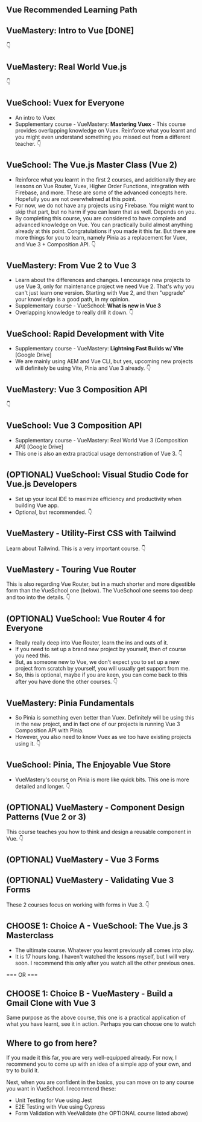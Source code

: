 ## Vue Recommended Learning Path

## VueMastery: **Intro to Vue** [DONE]

👇

## VueMastery: **Real World Vue.js**

👇

## VueSchool: **Vuex for Everyone**

- An intro to Vuex
- Supplementary course - VueMastery: **Mastering Vuex** - This course provides overlapping knowledge on Vuex.
  Reinforce what you learnt and you might even understand something you missed out from a different teacher.
  👇

## VueSchool: **The Vue.js Master Class (Vue 2)**

- Reinforce what you learnt in the first 2 courses, and additionally they are lessons on
  Vue Router, Vuex, Higher Order Functions, integration with Firebase, and more.
  These are some of the advanced concepts here. Hopefully you are not overwhelmed at this point.
- For now, we do not have any projects using Firebase. You might want to skip that part, but no harm if you can learn that as well. Depends on you.
- By completing this course, you are considered to have complete and advanced knowledge on Vue. You can practically build almost anything already at this point. Congratulations if you made it this far. But there are more things for you to learn, namely Pinia as a replacement for Vuex, and Vue 3 + Composition API.
  👇

## VueMastery: **From Vue 2 to Vue 3**

- Learn about the differences and changes. I encourage new projects to use Vue 3, only for maintenance project we need Vue 2. That's why you can't just learn one version. Starting with Vue 2, and then "upgrade" your knowledge is a good path, in my opinion.
- Supplementary course - VueSchool: **What is new in Vue 3**
- Overlapping knowledge to really drill it down.
  👇

## VueSchool: **Rapid Development with Vite**

- Supplementary course - VueMastery: **Lightning Fast Builds w/ Vite** [Google Drive]
- We are mainly using AEM and Vue CLI, but yes, upcoming new projects will definitely be using Vite, Pinia and Vue 3 already.
  👇

## VueMastery: **Vue 3 Composition API**

👇

## VueSchool: **Vue 3 Composition API**

- Supplementary course - VueMastery: Real World Vue 3 (Composition API) [Google Drive]
- This one is also an extra practical usage demonstration of Vue 3.
  👇

## (OPTIONAL) VueSchool: **Visual Studio Code for Vue.js Developers**

- Set up your local IDE to maximize efficiency and productivity when building Vue app.
- Optional, but recommended.
  👇

## VueMastery - **Utility-First CSS with Tailwind**

Learn about Tailwind. This is a very important course.
👇

## VueMastery - **Touring Vue Router**

This is also regarding Vue Router, but in a much shorter and more digestible form than the VueSchool one (below).
The VueSchool one seems too deep and too into the details.
👇

## (OPTIONAL) VueSchool: **Vue Router 4 for Everyone**

- Really really deep into Vue Router, learn the ins and outs of it.
- If you need to set up a brand new project by yourself, then of course you need this.
- But, as someone new to Vue, we don't expect you to set up a new project from scratch by yourself, you will usually get support from me.
- So, this is optional, maybe if you are keen, you can come back to this after you have done the other courses.
  👇

## VueMastery: **Pinia Fundamentals**

- So Pinia is something even better than Vuex.
  Definitely will be using this in the new project, and in fact one of our projects is running Vue 3 Composition API with Pinia.
- However, you also need to know Vuex as we too have existing projects using it.
  👇

## VueSchool: **Pinia, The Enjoyable Vue Store**

- VueMastery's course on Pinia is more like quick bits. This one is more detailed and longer.
  👇

## (OPTIONAL) VueMastery - **Component Design Patterns (Vue 2 or 3)**

This course teaches you how to think and design a reusable component in Vue.
👇

## (OPTIONAL) VueMastery - **Vue 3 Forms**

## (OPTIONAL) VueMastery - **Validating Vue 3 Forms**

These 2 courses focus on working with forms in Vue 3.
👇

## CHOOSE 1: Choice A - VueSchool: **The Vue.js 3 Masterclass**

- The ultimate course. Whatever you learnt previously all comes into play.
- It is 17 hours long. I haven't watched the lessons myself, but I will very soon. I recommend this only after you watch all the other previous ones.

=== OR ===

## CHOOSE 1: Choice B - VueMastery - **Build a Gmail Clone with Vue 3**

Same purpose as the above course, this one is a practical application of what you have learnt, see it in action.
Perhaps you can choose one to watch

## Where to go from here?

If you made it this far, you are very well-equipped already.
For now, I recommend you to come up with an idea of a simple app of your own, and try to build it.

Next, when you are confident in the basics, you can move on to any course you want in VueSchool.
I recommend these:

- Unit Testing for Vue using Jest
- E2E Testing with Vue using Cypress
- Form Validation with VeeValidate (the OPTIONAL course listed above)
